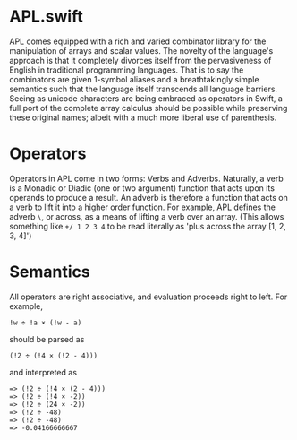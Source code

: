 APL.swift
=========

APL comes equipped with a rich and varied combinator library for the manipulation of arrays and scalar values.  The novelty of the language's approach is that it completely divorces itself from the pervasiveness of English in traditional programming languages.  That is to say the combinators are given 1-symbol aliases and a breathtakingly simple semantics such that the language itself transcends all language barriers.  Seeing as unicode characters are being embraced as operators in Swift, a full port of the complete array calculus should be possible while preserving these original names; albeit with a much more liberal use of parenthesis.

Operators
=========

Operators in APL come in two forms: Verbs and Adverbs.  Naturally, a verb is a Monadic or Diadic (one or two argument) function that acts upon its operands to produce a result.  An adverb is therefore a function that acts on a verb to lift it into a higher order function.  For example, APL defines the adverb `\`, or across, as a means of lifting a verb over an array.  (This allows something like `+/ 1 2 3 4` to be read literally as 'plus across the array [1, 2, 3, 4]')

Semantics
=========

All operators are right associative, and evaluation proceeds right to left.  For example, 

```APL
!w ÷ !a × (!w - a)
```

should be parsed as 

```APL
(!2 ÷ (!4 × (!2 - 4)))
```

and interpreted as

```APL
=> (!2 ÷ (!4 × (2 - 4)))
=> (!2 ÷ (!4 × -2))
=> (!2 ÷ (24 × -2))
=> (!2 ÷ -48)
=> (!2 ÷ -48)
=> -0.04166666667
```

